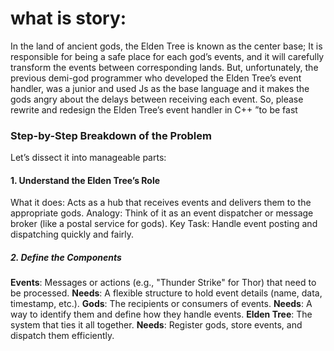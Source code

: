 # what is story:

 In the land of ancient gods, the Elden Tree is known as the center base; It is responsible for being
a safe place for each god’s events, and it will carefully transform the events between corresponding
lands. But, unfortunately, the previous demi-god programmer who developed the Elden Tree’s
event handler, was a junior and used Js as the base language and it makes the gods angry about
the delays between receiving each event. So, please rewrite and redesign the Elden Tree’s event
handler in C++ ”to be fast 




### Step-by-Step Breakdown of the Problem
Let’s dissect it into manageable parts:

#### 1. Understand the Elden Tree’s Role
What it does: Acts as a hub that receives events and delivers them to the appropriate gods.
Analogy: Think of it as an event dispatcher or message broker (like a postal service for gods).
Key Task: Handle event posting and dispatching quickly and fairly.
##### 2. Define the Components
**Events**: Messages or actions (e.g., "Thunder Strike" for Thor) that need to be processed.
**Needs**: A flexible structure to hold event details (name, data, timestamp, etc.).
**Gods**: The recipients or consumers of events.
**Needs**: A way to identify them and define how they handle events.
**Elden Tree**: The system that ties it all together.
**Needs**: Register gods, store events, and dispatch them efficiently.